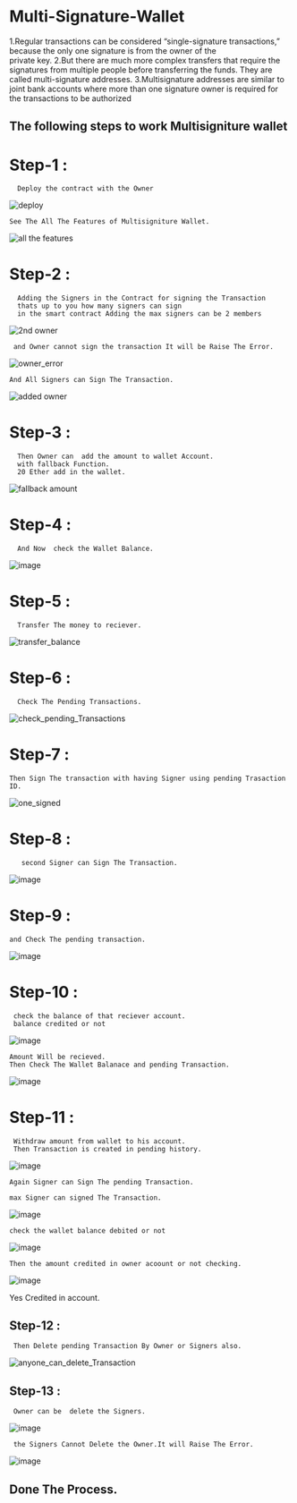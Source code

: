 # Multi-Signature-Wallet

 1.Regular transactions can be considered “single-signature transactions,” because the only one signature is from the owner of the    
    private key.
 2.But there are much more complex transfers that require the signatures from multiple people before transferring the funds. They 
    are called multi-signature addresses.
 3.Multisignature addresses are similar to joint bank accounts where more than one signature owner is required for the transactions 
    to be authorized
## The following steps to work  Multisigniture wallet 

# Step-1 :
      Deploy the contract with the Owner 
[](url)
![deploy](https://user-images.githubusercontent.com/26214396/55928143-40b2ea00-5c35-11e9-9901-ca8e418947b4.png)
    
    See The All The Features of Multisigniture Wallet.
    
![all the features](https://user-images.githubusercontent.com/26214396/55930111-74920d80-5c3d-11e9-90f1-558f0e66f244.png)

      
# Step-2 :
      Adding the Signers in the Contract for signing the Transaction 
      thats up to you how many signers can sign 
      in the smart contract Adding the max signers can be 2 members

![2nd owner](https://user-images.githubusercontent.com/26214396/55928373-09910880-5c36-11e9-9890-ec6993bb81d4.png)
    
     and Owner cannot sign the transaction It will be Raise The Error.
     
![owner_error](https://user-images.githubusercontent.com/26214396/55930049-30067200-5c3d-11e9-8b47-0a8d97611eb0.png)

    And All Signers can Sign The Transaction.
    
![added owner](https://user-images.githubusercontent.com/26214396/55928486-6bea0900-5c36-11e9-9dc9-61cb97c3adf9.png)
# Step-3 :
      Then Owner can  add the amount to wallet Account.
      with fallback Function.
      20 Ether add in the wallet.
   ![fallback amount](https://user-images.githubusercontent.com/26214396/55928526-9f2c9800-5c36-11e9-889a-705c7c5a35a4.png)

      
      
# Step-4 :
      And Now  check the Wallet Balance.
 ![image](https://user-images.githubusercontent.com/26214396/55928997-5ece1980-5c38-11e9-9edf-d6c1ce843b9a.png)

      
# Step-5 :
      Transfer The money to reciever.
      
![transfer_balance](https://user-images.githubusercontent.com/26214396/55929044-9210a880-5c38-11e9-87d1-f36b2145ff67.png)

# Step-6 :
      Check The Pending Transactions. 
      
![check_pending_Transactions](https://user-images.githubusercontent.com/26214396/55929066-ae144a00-5c38-11e9-895a-1197db82f663.png)

# Step-7 :
    Then Sign The transaction with having Signer using pending Trasaction ID.
   
![one_signed](https://user-images.githubusercontent.com/26214396/55929139-021f2e80-5c39-11e9-860f-4bbbf2a1f2e1.png)

# Step-8 :
       second Signer can Sign The Transaction.
    
![image](https://user-images.githubusercontent.com/26214396/55929250-6cd06a00-5c39-11e9-82dd-814ab617fbc1.png)

# Step-9 :
    and Check The pending transaction.
  ![image](https://user-images.githubusercontent.com/26214396/55929311-a30de980-5c39-11e9-88b0-5dc1d85a22ec.png)
# Step-10 :
     check the balance of that reciever account.
     balance credited or not 
  ![image](https://user-images.githubusercontent.com/26214396/55929369-ed8f6600-5c39-11e9-97c2-ed6ba7cb8dd5.png)

    Amount Will be recieved.
    Then Check The Wallet Balanace and pending Transaction.
![image](https://user-images.githubusercontent.com/26214396/55929420-2fb8a780-5c3a-11e9-9704-0f5957ea23ef.png)

# Step-11 :
     Withdraw amount from wallet to his account.
     Then Transaction is created in pending history.
![image](https://user-images.githubusercontent.com/26214396/55929521-af467680-5c3a-11e9-81d5-7afeb8e949cb.png)

    Again Signer can Sign The pending Transaction.
  
    max Signer can signed The Transaction.
![image](https://user-images.githubusercontent.com/26214396/55929693-75c23b00-5c3b-11e9-9cb0-79268713c478.png)
 
    check the wallet balance debited or not
 ![image](https://user-images.githubusercontent.com/26214396/55929801-10bb1500-5c3c-11e9-9050-88781dd14fea.png)

    
    Then the amount credited in owner acoount or not checking.
![image](https://user-images.githubusercontent.com/26214396/55929735-aace8d80-5c3b-11e9-915e-a677b3e532f5.png)

   Yes Credited in account.
## Step-12 :
     Then Delete pending Transaction By Owner or Signers also.
     
![anyone_can_delete_Transaction](https://user-images.githubusercontent.com/26214396/55929893-760f0600-5c3c-11e9-8333-fac7d85d05e1.png)

## Step-13 :
     Owner can be  delete the Signers.
![image](https://user-images.githubusercontent.com/26214396/55929929-a191f080-5c3c-11e9-8b24-4fa9333ffc1e.png)
     
     the Signers Cannot Delete the Owner.It will Raise The Error.
  ![image](https://user-images.githubusercontent.com/26214396/55929978-d9993380-5c3c-11e9-916a-00243fc19114.png)

   

## Done The Process.
